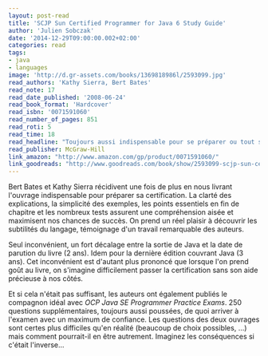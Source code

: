 ```yaml
---
layout: post-read
title: 'SCJP Sun Certified Programmer for Java 6 Study Guide'
author: 'Julien Sobczak'
date: '2014-12-29T09:00:00.002+02:00'
categories: read
tags:
- java
- languages
image: 'http://d.gr-assets.com/books/1369818986l/2593099.jpg'
read_authors: 'Kathy Sierra, Bert Bates'
read_note: 17
read_date_published: '2008-06-24'
read_book_format: 'Hardcover'
read_isbn: '0071591060'
read_number_of_pages: 851
read_roti: 5
read_time: 18
read_headline: "Toujours aussi indispensable pour se préparer ou tout simplement pour découvrir de manière ludique les subtilités du langage."
read_publisher: McGraw-Hill
link_amazon: "http://www.amazon.com/gp/product/0071591060/"
link_goodreads: "http://www.goodreads.com/book/show/2593099-scjp-sun-certified-programmer-for-java-6-study-guide"
---
```



Bert Bates et Kathy Sierra récidivent une fois de plus en nous livrant l'ouvrage indispensable pour préparer sa certification. La clarté des explications, la simplicité des exemples, les points essentiels en fin de chapitre et les nombreux tests assurent une compréhension aisée et maximisent nos chances de succès. On prend un réel plaisir à découvrir les subtilités du langage, témoignage d'un travail remarquable des auteurs.

Seul inconvénient, un fort décalage entre la sortie de Java et la date de parution du livre (2 ans). Idem pour la dernière édition couvrant Java (3 ans). Cet inconvénient est d'autant plus prononcé que lorsque l'on prend goût au livre, on s'imagine difficilement passer la certification sans son aide précieuse à nos côtés.

Et si cela n'était pas suffisant, les auteurs ont également publiés le compagnon idéal avec *OCP Java SE Programmer Practice Exams*. 250 questions supplémentaires, toujours aussi poussées, de quoi arriver à l'examen avec un maximum de confiance. Les questions des deux ouvrages sont certes plus difficiles qu'en réalité (beaucoup de choix possibles, ...) mais comment pourrait-il en être autrement. Imaginez les conséquences si c'était l'inverse...

